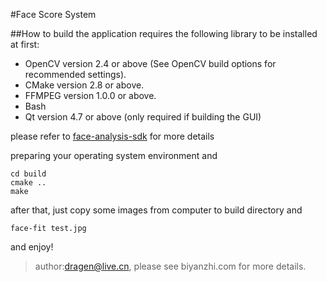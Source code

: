 #Face Score System

##How to build
the application requires the following library to be installed at first:
- OpenCV version 2.4 or above (See OpenCV build options for recommended settings).
- CMake version 2.8 or above.
- FFMPEG version 1.0.0 or above.
- Bash
- Qt version 4.7 or above (only required if building the GUI)

please refer to [face-analysis-sdk](https://github.com/ci2cv/face-analysis-sdk) for more details

preparing your operating system environment and 
```shell
cd build
cmake ..
make
```
after that, just copy some images from computer to build directory and 
```shell
face-fit test.jpg
```
and enjoy!


>author:dragen@live.cn, please see biyanzhi.com for more details.
